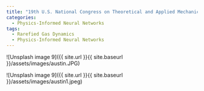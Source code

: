 ```yaml
---
title: "19th U.S. National Congress on Theoretical and Applied Mechanics (USNC/TAM 2022)"
categories:
  - Physics-Informed Neural Networks
tags:
  - Rarefied Gas Dynamics
  - Physics-Informed Neural Networks
---
```




![Unsplash image 9]({{ site.url }}{{ site.baseurl }}/assets/images/austin.JPG)




![Unsplash image 9]({{ site.url }}{{ site.baseurl }}/assets/images/austin1.jpeg)
